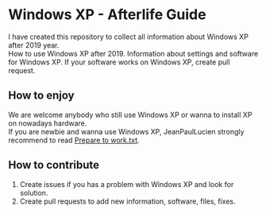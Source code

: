 <html>
  <body>
    <h1>Windows XP - Afterlife Guide</h1>
      I have created this repository to collect all information about Windows XP after 2019 year.<br>
      How to use Windows XP after 2019. Information about settings and software for Windows XP. If your software works on Windows XP, create pull request.
    <h2>How to enjoy</h2>
      We are welcome anybody who still use Windows XP or wanna to install XP on nowadays hardware.<br>
      If you are newbie and wanna use Windows XP, JeanPaulLucien strongly recommend to read <a href=''>Prepare to work.txt</a>.
    <h2>How to contribute</h2>
    <ol>
      <li>Create issues if you has a problem with Windows XP and look for solution.</li>
      <li>Create pull requests to add new information, software, files, fixes.</li>
    </ol>
  </body>
</html>
